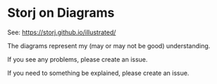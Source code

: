 # Storj on Diagrams

See: https://storj.github.io/illustrated/

The diagrams represent my (may or may not be good) understanding.

If you see any problems, please create an issue.

If you need to something be explained, please create an issue.

